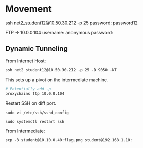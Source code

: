 # Movement

ssh net2_student12@10.50.30.212 -p 25
password: password12

FTP -> 10.0.0.104
username: anonymous
password:

## Dynamic Tunneling

From Internet Host:
```
ssh net2_student12@10.50.30.212 -p 25 -D 9050 -NT
```

This sets up a pivot on the intermediate machine.

```bash
# Potentially add -p
proxychains ftp 10.0.0.104
```

Restart SSH on diff port.
```
sudo vi /etc/ssh/sshd_config

sudo systemctl restart ssh
```

From Intermediate:
```
scp -3 student@10.10.0.40:flag.png student@192.168.1.10:
```
